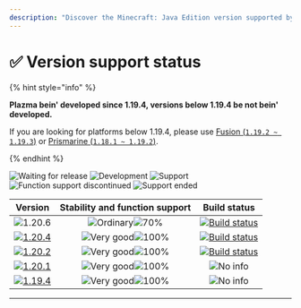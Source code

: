 ```yaml
---
description: "Discover the Minecraft: Java Edition version supported by Plazma."
---
```


# ✅ Version support status

{% hint style="info" %}

**Plazma bein' developed since 1.19.4, versions below 1.19.4 be not bein' developed.**

If you are looking for platforms below 1.19.4, please use [Fusion (`1.19.2 ~ 1.19.3`)](https://github.com/RuinedTechnologyUnify/Fusion) or [Prismarine (`1.18.1 ~ 1.19.2`)](https://github.com/PrismarineTeam/Prismarine).

{% endhint %}

[wtr]: https://badge.plazmamc.org/0/Waitin%20for%20Release
[idv]: https://badge.plazmamc.org/1/development
[atv]: https://badge.plazmamc.org/2/support
[fse]: https://badge.plazmamc.org/6/function%20support%20discontinued
[eol]: https://badge.plazmamc.org/4/support%20ended
[ukn]: https://badge.plazmamc.org/0/No%20info
[vgd]: https://badge.plazmamc.org/1/Very%20good
[mid]: https://badge.plazmamc.org/6/ordinary
[100]: https://badge.plazmamc.org/percent/100

![Waiting for release][wtr] ![Development][idv] ![Support][atv] ![Function support discontinued][fse] ![Support ended][eol]

|                                      Version                                      |              Stability    and    function support             |                                              Build status                                             |
| :-------------------------------------------------------------------------------: | :-----------------------------------------------------------: | :---------------------------------------------------------------------------------------------------: |
|                   ![1.20.6](https://badge.plazmamc.org/1/1.20.6)                  | ![Ordinary][vgd]![70%](https://badge.plazmamc.org/percent/70) | [![Build status](https://build.plazmamc.org/1.20.6)](https://build.plazmamc.org/1.20.6?redirect=true) |
| [![1.20.4](https://badge.plazmamc.org/2/1.20.4)](https://git.plazmamc.org/1.20.4) |                 ![Very good][vgd]![100%][100]                 | [![Build status](https://build.plazmamc.org/1.20.4)](https://build.plazmamc.org/1.20.4?redirect=true) |
| [![1.20.2](https://badge.plazmamc.org/4/1.20.2)](https://git.plazmamc.org/1.20.2) |                 ![Very good][vgd]![100%][100]                 | [![Build status](https://build.plazmamc.org/1.20.2)](https://build.plazmamc.org/1.20.2?redirect=true) |
| [![1.20.1](https://badge.plazmamc.org/4/1.20.1)](https://git.plazmamc.org/1.20.1) |                 ![Very good][vgd]![100%][100]                 |                                            ![No info][ukn]                                            |
| [![1.19.4](https://badge.plazmamc.org/4/1.19.4)](https://git.plazmamc.org/1.19.4) |                 ![Very good][vgd]![100%][100]                 |                                            ![No info][ukn]                                            |

***
